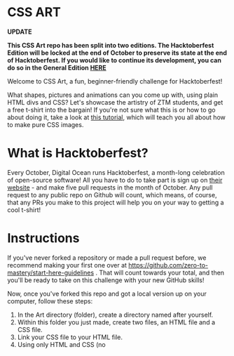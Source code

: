 # CSS ART

**UPDATE**

**This CSS Art repo has been split into two editions. The Hacktoberfest Edition will be locked at the end of October to preserve its state at the end of Hacktoberfest. If you would like to continue its development, you can do so in the General Edition [HERE](https://github.com/zero-to-mastery/CSS-Art-Hacktoberfest-Edition/edit/master/README.md)**

Welcome to CSS Art, a fun, beginner-friendly challenge for Hacktoberfest!

What shapes, pictures and animations can you come up with, using plain HTML divs and CSS? Let's showcase the artistry of ZTM students, and get a free t-shirt into the bargain!
If you're not sure what this is or how to go about doing it, take a look at [this tutorial](https://codepen.io/mikemang/post/a-beginner-s-guide-to-pure-css-images), which will teach you all about how to make pure CSS images.

# What is Hacktoberfest?
Every October, Digital Ocean runs Hacktoberfest, a month-long celebration of open-source software! All you have to do to take part is sign up on [their website](https://hacktoberfest.digitalocean.com/)  - and make five pull requests in the month of October. Any pull request to any public repo on Github will count, which means, of course, that any PRs you make to this project will help you on your way to getting a cool t-shirt!

# Instructions
If you've never forked a repository or made a pull request before, we recommend making your first one over at https://github.com/zero-to-mastery/start-here-guidelines . That will count towards your total, and then you'll be ready to take on this challenge with your new GitHub skills!

Now, once you've forked this repo and got a local version up on your computer, follow these steps:

1. In the Art directory (folder), create a directory named after yourself.
2. Within this folder you just made, create two files, an HTML file and a CSS file.
3. Link your CSS file to your HTML file.
4. Using only HTML and CSS (no <script> allowed!!), create a work of art! It can be as simple or as complex as you like.
5. Take a screenshot of your finished work! Try to crop it so that it looks good as a smallish (preferably squarish) image. Save this in your directory, together with your HTML and CSS files.
6. Go to the root include.js. You will see a list of arrays, each one represents a work of art that someone has created. Copy the example array and paste it at the end. Here is an example:


```
  let cards = [
    //  Add your card in this section
    //  Follow this example format:
    //  ["Art Name", "Page URL", "Image URL", "Your Name", "Your Github Link"],
    
    ["CSS Dog", "./Art/Dog/index.html", "./Art/Dog/dog.gif", "Chintu Yadav Sara", "https://github.com/chintuyadav" ],
    ["Mahatma Gandhi", "./Art/Mahatma%20Gandhi/index.html", "./Art/Mahatma%20Gandhi/Gandhi.png", "Chintu Yadav Sara", "https://github.com/chintuyadav"],
    ["WindMill Animation", "./Art/WindMill/index.html", "./Art/WindMill/windmill.gif", "Chintu Yadav Sara", "https://github.com/chintuyadav"],
    ["Art Name", "Page URL", "Image URL", "Your Name", "Your Github Link"],
]

```
7. Now replace `Art Name`, `Page URL`, `Image URL`, `Your Name`, `Your Github Link` with your art information and links.
8. Save everything, and commit to your repo.
9. Make a pull request!

And congratulations! You're all done. Have fun!

